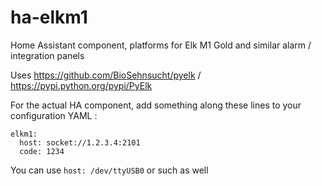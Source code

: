 # ha-elkm1
Home Assistant component, platforms for Elk M1 Gold and similar alarm / integration panels

Uses https://github.com/BioSehnsucht/pyelk / https://pypi.python.org/pypi/PyElk

For the actual HA component, add something along these lines to your configuration YAML :

```
elkm1:
  host: socket://1.2.3.4:2101
  code: 1234
```

You can use ```host: /dev/ttyUSB0``` or such as well
